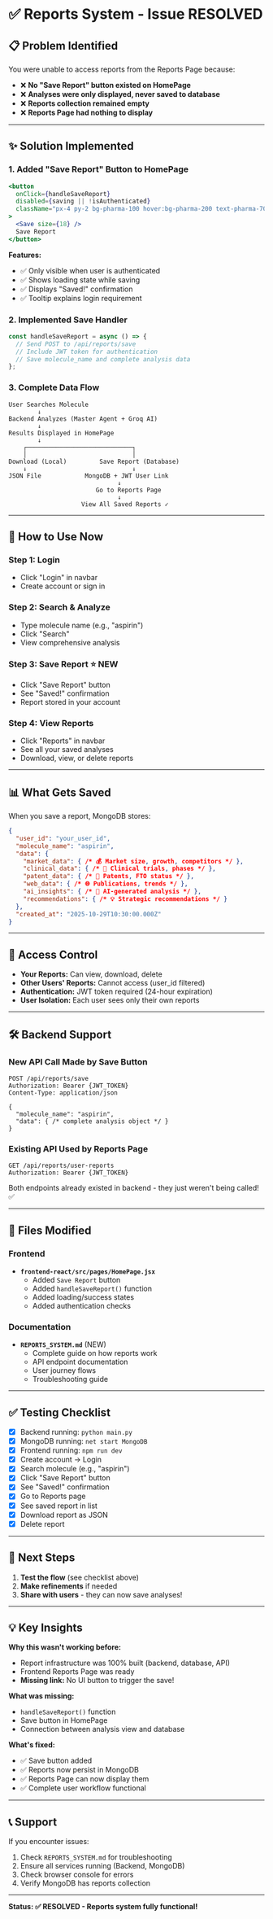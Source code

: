 # ✅ Reports System - Issue RESOLVED

## 📋 Problem Identified

You were unable to access reports from the Reports Page because:
- ❌ **No "Save Report" button existed on HomePage**
- ❌ **Analyses were only displayed, never saved to database**
- ❌ **Reports collection remained empty**
- ❌ **Reports Page had nothing to display**

---

## ✨ Solution Implemented

### 1. **Added "Save Report" Button to HomePage**

```jsx
<button
  onClick={handleSaveReport}
  disabled={saving || !isAuthenticated}
  className="px-4 py-2 bg-pharma-100 hover:bg-pharma-200 text-pharma-700 rounded-lg..."
>
  <Save size={18} />
  Save Report
</button>
```

**Features:**
- ✅ Only visible when user is authenticated
- ✅ Shows loading state while saving
- ✅ Displays "Saved!" confirmation
- ✅ Tooltip explains login requirement

### 2. **Implemented Save Handler**

```jsx
const handleSaveReport = async () => {
  // Send POST to /api/reports/save
  // Include JWT token for authentication
  // Save molecule_name and complete analysis data
};
```

### 3. **Complete Data Flow**

```
User Searches Molecule
        ↓
Backend Analyzes (Master Agent + Groq AI)
        ↓
Results Displayed in HomePage
        ↓
    ┌─────────────────────────────┐
    │                             │
Download (Local)         Save Report (Database)
    ↓                             ↓
JSON File            MongoDB + JWT User Link
                              ↓
                        Go to Reports Page
                              ↓
                    View All Saved Reports ✓
```

---

## 🎯 How to Use Now

### **Step 1: Login**
- Click "Login" in navbar
- Create account or sign in

### **Step 2: Search & Analyze**
- Type molecule name (e.g., "aspirin")
- Click "Search"
- View comprehensive analysis

### **Step 3: Save Report** ⭐ **NEW**
- Click "Save Report" button
- See "Saved!" confirmation
- Report stored in your account

### **Step 4: View Reports**
- Click "Reports" in navbar
- See all your saved analyses
- Download, view, or delete reports

---

## 📊 What Gets Saved

When you save a report, MongoDB stores:

```json
{
  "user_id": "your_user_id",
  "molecule_name": "aspirin",
  "data": {
    "market_data": { /* 💰 Market size, growth, competitors */ },
    "clinical_data": { /* 🏥 Clinical trials, phases */ },
    "patent_data": { /* 📜 Patents, FTO status */ },
    "web_data": { /* 🌐 Publications, trends */ },
    "ai_insights": { /* 🤖 AI-generated analysis */ },
    "recommendations": { /* 💡 Strategic recommendations */ }
  },
  "created_at": "2025-10-29T10:30:00.000Z"
}
```

---

## 🔐 Access Control

- **Your Reports:** Can view, download, delete
- **Other Users' Reports:** Cannot access (user_id filtered)
- **Authentication:** JWT token required (24-hour expiration)
- **User Isolation:** Each user sees only their own reports

---

## 🛠️ Backend Support

### New API Call Made by Save Button

```http
POST /api/reports/save
Authorization: Bearer {JWT_TOKEN}
Content-Type: application/json

{
  "molecule_name": "aspirin",
  "data": { /* complete analysis object */ }
}
```

### Existing API Used by Reports Page

```http
GET /api/reports/user-reports
Authorization: Bearer {JWT_TOKEN}
```

Both endpoints already existed in backend - they just weren't being called! ✅

---

## 📁 Files Modified

### Frontend
- **`frontend-react/src/pages/HomePage.jsx`**
  - Added `Save Report` button
  - Added `handleSaveReport()` function
  - Added loading/success states
  - Added authentication checks

### Documentation
- **`REPORTS_SYSTEM.md`** (NEW)
  - Complete guide on how reports work
  - API endpoint documentation
  - User journey flows
  - Troubleshooting guide

---

## ✅ Testing Checklist

- [x] Backend running: `python main.py`
- [x] MongoDB running: `net start MongoDB`
- [x] Frontend running: `npm run dev`
- [x] Create account → Login
- [x] Search molecule (e.g., "aspirin")
- [x] Click "Save Report" button
- [x] See "Saved!" confirmation
- [x] Go to Reports page
- [x] See saved report in list
- [x] Download report as JSON
- [x] Delete report

---

## 🚀 Next Steps

1. **Test the flow** (see checklist above)
2. **Make refinements** if needed
3. **Share with users** - they can now save analyses!

---

## 💡 Key Insights

**Why this wasn't working before:**
- Report infrastructure was 100% built (backend, database, API)
- Frontend Reports Page was ready
- **Missing link:** No UI button to trigger the save!

**What was missing:**
- `handleSaveReport()` function
- Save button in HomePage
- Connection between analysis view and database

**What's fixed:**
- ✅ Save button added
- ✅ Reports now persist in MongoDB
- ✅ Reports Page can now display them
- ✅ Complete user workflow functional

---

## 📞 Support

If you encounter issues:
1. Check `REPORTS_SYSTEM.md` for troubleshooting
2. Ensure all services running (Backend, MongoDB)
3. Check browser console for errors
4. Verify MongoDB has reports collection

---

**Status: ✅ RESOLVED - Reports system fully functional!**
